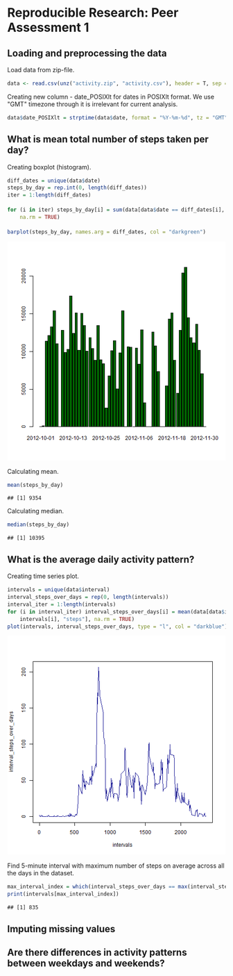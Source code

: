 # Reproducible Research: Peer Assessment 1

## Loading and preprocessing the data

Load data from zip-file.


```r
data <- read.csv(unz("activity.zip", "activity.csv"), header = T, sep = ",")
```


Creating new column - date_POSIXlt for dates in POSIXlt format. We use "GMT" timezone
through it is irrelevant for current analysis.


```r
data$date_POSIXlt = strptime(data$date, format = "%Y-%m-%d", tz = "GMT")
```


## What is mean total number of steps taken per day?
Creating boxplot (histogram).


```r
diff_dates = unique(data$date)
steps_by_day = rep.int(0, length(diff_dates))
iter = 1:length(diff_dates)

for (i in iter) steps_by_day[i] = sum(data[data$date == diff_dates[i], "steps"], 
    na.rm = TRUE)

barplot(steps_by_day, names.arg = diff_dates, col = "darkgreen")
```

![plot of chunk unnamed-chunk-3](figure/unnamed-chunk-3.png) 


Calculating mean.


```r
mean(steps_by_day)
```

```
## [1] 9354
```


Calculating median.


```r
median(steps_by_day)
```

```
## [1] 10395
```


## What is the average daily activity pattern?
Creating time series plot.

```r
intervals = unique(data$interval)
interval_steps_over_days = rep(0, length(intervals))
interval_iter = 1:length(intervals)
for (i in interval_iter) interval_steps_over_days[i] = mean(data[data$interval == 
    intervals[i], "steps"], na.rm = TRUE)
plot(intervals, interval_steps_over_days, type = "l", col = "darkblue")
```

![plot of chunk unnamed-chunk-6](figure/unnamed-chunk-6.png) 


Find 5-minute interval with maximum number of steps on average across all the days in the dataset.

```r
max_interval_index = which(interval_steps_over_days == max(interval_steps_over_days))
print(intervals[max_interval_index])
```

```
## [1] 835
```

## Imputing missing values



## Are there differences in activity patterns between weekdays and weekends?
